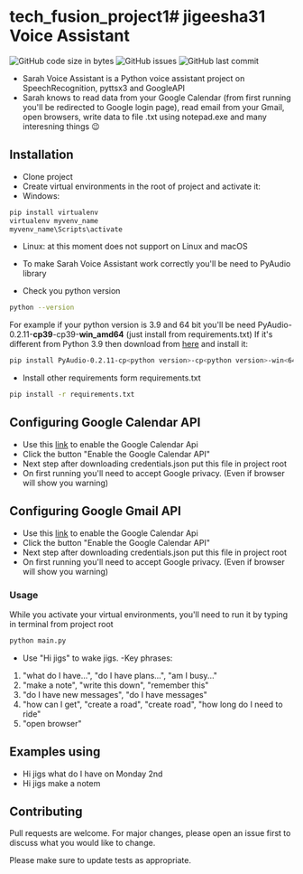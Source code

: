 # tech_fusion_project1# jigeesha31 Voice Assistant
![GitHub code size in bytes](https://img.shields.io/github/languages/code-size/dannycrief/python-voice-assistant)
![GitHub issues](https://img.shields.io/github/issues/dannycrief/python-voice-assistant)
![GitHub last commit](https://img.shields.io/github/last-commit/dannycrief/python-voice-assistant)
- Sarah Voice Assistant is a Python voice assistant project on SpeechRecognition, pyttsx3 and GoogleAPI
- Sarah knows to read data from your Google Calendar (from first running you'll be redirected to Google login page),
read email from your Gmail, open browsers, write data to file .txt using notepad.exe and many interesning things 😉

## Installation
- Clone project
- Create virtual environments in the root of project and activate it:
- Windows:
```bash
pip install virtualenv
virtualenv myvenv_name
myvenv_name\Scripts\activate
```
- Linux: at this moment does not support on Linux and macOS

- To make Sarah Voice Assistant work correctly you'll be need to PyAudio library
- Check you python version
```bash
python --version
```
For example if your python version is 3.9 and 64 bit you'll be need PyAudio-0.2.11-<b>cp39</b>-cp39-<b>win_amd64</b> (just install from requirements.txt)
If it's different from Python 3.9 then download from [here](https://www.lfd.uci.edu/~gohlke/pythonlibs/#pyaudio) and install it:
```bash
pip install PyAudio-0.2.11-cp<python version>-cp<python version>-win<64 or 32 bit>.whl
```
- Install other requirements form requirements.txt
```bash
pip install -r requirements.txt
```
## Configuring Google Calendar API

- Use this [link](https://developers.google.com/calendar/quickstart/python) to enable the Google Calendar Api
- Click the button "Enable the Google Calendar API"
- Next step after downloading credentials.json put this file in project root
- On first running you'll need to accept Google privacy. (Even if browser will show you warning)

## Configuring Google  Gmail API

- Use this [link](https://developers.google.com/gmail/api/quickstart/python) to enable the Google Calendar Api
- Click the button "Enable the Google Calendar API"
- Next step after downloading credentials.json put this file in project root
- On first running you'll need to accept Google privacy. (Even if browser will show you warning)

### Usage
While you activate your virtual environments, you'll need to run it by typing in terminal from project root
```bash
python main.py
```

- Use "Hi jigs" to wake jigs. -Key phrases:

1. "what do I have...", "do I have plans...", "am I busy..."
2. "make a note", "write this down", "remember this"
3. "do I have new messages", "do I have messages"
4. "how can I get", "create a road", "create road", "how long do I need to ride"
5. "open browser"
## Examples using

- Hi jigs what do I have on Monday 2nd
- Hi jigs make a notem
## Contributing
Pull requests are welcome. For major changes, please open an issue first to discuss what you would like to change.

Please make sure to update tests as appropriate.
